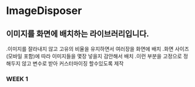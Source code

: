# ImageDisposer

## 이미지를 화면에 배치하는 라이브러리입니다.
.이미지를 잘라내지 않고 고유의 비율을 유지하면서 여러장을 화면에 배치
.화면 사이즈 (모바일 포함)에 따라 이미지들을 몇장 넣을지 감안해서 배치
.이런 부분을 고정으로 정해두지 않고 변수로 받아 커스터마이징 할수있도록 제작

### WEEK 1

